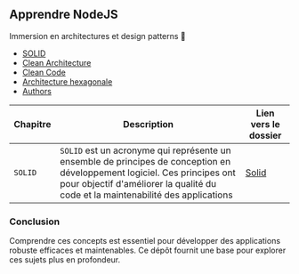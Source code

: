 ## Apprendre NodeJS 
Immersion en architectures et design patterns 🚀 

* [SOLID](#solid)
* [Clean Architecture](#clean-architecture)
* [Clean Code](#clean-code)
* [Architecture hexagonale](#clean-code)
* [Authors](#authors)

| Chapitre                           | Description                                                                                     | Lien vers le dossier         |
|---------------------------------|-------------------------------------------------------------------------------------------------|------------------------------|
| `SOLID`                        | `SOLID` est un acronyme qui représente un ensemble de principes de conception en développement logiciel. Ces principes ont pour objectif d'améliorer la qualité du code et la maintenabilité des applications | [Solid](https://github.com/alban-okoby/learn-all-things-you-need/blob/main/patterns-and-architectures/solid) |


### Conclusion                      
 Comprendre ces concepts est essentiel pour développer des applications robuste efficaces et maintenables. Ce dépôt fournit une base pour explorer ces sujets plus en profondeur.